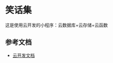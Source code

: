 # 笑话集

这是使用云开发的小程序：云数据库+云存储+云函数

## 参考文档

- [云开发文档](https://developers.weixin.qq.com/miniprogram/dev/wxcloud/basis/getting-started.html)

